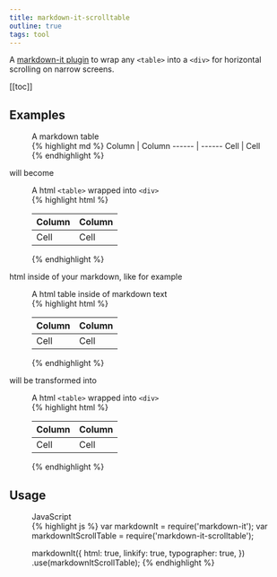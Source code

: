```yaml
---
title: markdown-it-scrolltable
outline: true
tags: tool
---
```

A [markdown-it plugin](https://www.npmjs.com/package/markdown-it-scrolltable) to wrap any `<table>` into a `<div>` for horizontal scrolling on narrow screens. 

[[toc]]

## Examples

<figure>
<figcaption>A markdown table</figcaption>
{% highlight md %}
Column | Column
------ | ------
Cell   | Cell  
{% endhighlight %}
</figure>

will become 

<figure>
<figcaption>A html <code>&lt;table&gt;</code> wrapped into <code>&lt;div&gt;</code></figcaption>
{% highlight html %}
<div class="scroll-table" style="overflow-x:auto">
    <table>
        <thead>
            <tr>
                <th>Column</th>
                <th>Column</th>
            </tr>
        </thead>
        <tbody>
            <tr>
                <td>Cell</td>
                <td>Cell</td>
            </tr>
        </tbody>
    </table>
</div>
{% endhighlight %}
</figure>

html inside of your markdown, like for example

<figure>
<figcaption>A html table inside of markdown text</figcaption>
{% highlight html %}
<table>
    <thead>
        <tr>
            <th>Column</th>
            <th>Column</th>
        </tr>
    </thead>
    <tbody>
        <tr>
            <td>Cell</td>
            <td>Cell</td>
        </tr>
    </tbody>
</table>
{% endhighlight %}
</figure>

will be transformed into 

<figure>
<figcaption>A html <code>&lt;table&gt;</code> wrapped into <code>&lt;div&gt;</code></figcaption>
{% highlight html %}
<div class="scroll-table" style="overflow-x:auto">
    <table>
        <thead>
            <tr>
                <th>Column</th>
                <th>Column</th>
            </tr>
        </thead>
        <tbody>
            <tr>
                <td>Cell</td>
                <td>Cell</td>
            </tr>
        </tbody>
    </table>
</div>
{% endhighlight %}
</figure>

## Usage

<figure>
<figcaption>JavaScript</figcaption>
{% highlight js %}
var markdownIt = require('markdown-it');
var markdownItScrollTable = require('markdown-it-scrolltable');

markdownIt({
        html: true,
        linkify: true,
        typographer: true,
    })
    .use(markdownItScrollTable);
{% endhighlight %}
</figure>

